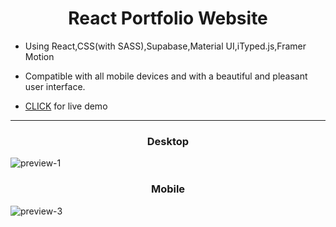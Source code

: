 <div align="Center">

# React Portfolio Website
</div>

- Using React,CSS(with SASS),Supabase,Material UI,iTyped.js,Framer Motion
- Compatible with all mobile devices and with a beautiful and pleasant user interface.

- [CLICK]() for live demo

------------

<div align="Center">

</div>

<div align="Center">

### Desktop

</div>

![preview-1]()

<div align="Center">

### Mobile

</div>

![preview-3]()